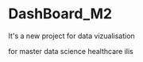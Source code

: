 # DashBoard_M2



It's a new project for data vizualisation

for master data science healthcare ilis


